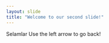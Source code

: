```yaml
---
layout: slide
title: "Welcome to our second slide!"
---
```

Selamlar
Use the left arrow to go back!
